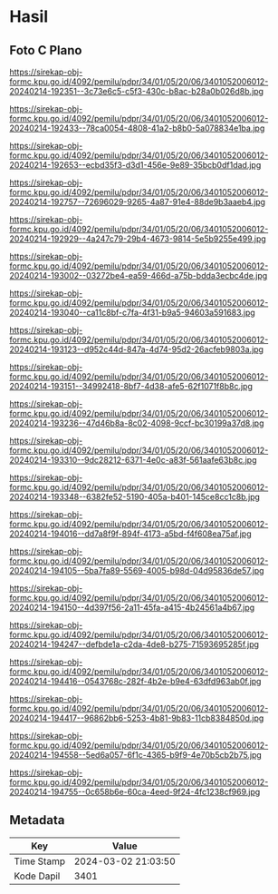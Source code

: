 # Hasil

## Foto C Plano

https://sirekap-obj-formc.kpu.go.id/4092/pemilu/pdpr/34/01/05/20/06/3401052006012-20240214-192351--3c73e6c5-c5f3-430c-b8ac-b28a0b026d8b.jpg

https://sirekap-obj-formc.kpu.go.id/4092/pemilu/pdpr/34/01/05/20/06/3401052006012-20240214-192433--78ca0054-4808-41a2-b8b0-5a078834e1ba.jpg

https://sirekap-obj-formc.kpu.go.id/4092/pemilu/pdpr/34/01/05/20/06/3401052006012-20240214-192653--ecbd35f3-d3d1-456e-9e89-35bcb0df1dad.jpg

https://sirekap-obj-formc.kpu.go.id/4092/pemilu/pdpr/34/01/05/20/06/3401052006012-20240214-192757--72696029-9265-4a87-91e4-88de9b3aaeb4.jpg

https://sirekap-obj-formc.kpu.go.id/4092/pemilu/pdpr/34/01/05/20/06/3401052006012-20240214-192929--4a247c79-29b4-4673-9814-5e5b9255e499.jpg

https://sirekap-obj-formc.kpu.go.id/4092/pemilu/pdpr/34/01/05/20/06/3401052006012-20240214-193002--03272be4-ea59-466d-a75b-bdda3ecbc4de.jpg

https://sirekap-obj-formc.kpu.go.id/4092/pemilu/pdpr/34/01/05/20/06/3401052006012-20240214-193040--ca11c8bf-c7fa-4f31-b9a5-94603a591683.jpg

https://sirekap-obj-formc.kpu.go.id/4092/pemilu/pdpr/34/01/05/20/06/3401052006012-20240214-193123--d952c44d-847a-4d74-95d2-26acfeb9803a.jpg

https://sirekap-obj-formc.kpu.go.id/4092/pemilu/pdpr/34/01/05/20/06/3401052006012-20240214-193151--34992418-8bf7-4d38-afe5-62f1071f8b8c.jpg

https://sirekap-obj-formc.kpu.go.id/4092/pemilu/pdpr/34/01/05/20/06/3401052006012-20240214-193236--47d46b8a-8c02-4098-9ccf-bc30199a37d8.jpg

https://sirekap-obj-formc.kpu.go.id/4092/pemilu/pdpr/34/01/05/20/06/3401052006012-20240214-193310--9dc28212-6371-4e0c-a83f-561aafe63b8c.jpg

https://sirekap-obj-formc.kpu.go.id/4092/pemilu/pdpr/34/01/05/20/06/3401052006012-20240214-193348--6382fe52-5190-405a-b401-145ce8cc1c8b.jpg

https://sirekap-obj-formc.kpu.go.id/4092/pemilu/pdpr/34/01/05/20/06/3401052006012-20240214-194016--dd7a8f9f-894f-4173-a5bd-f4f608ea75af.jpg

https://sirekap-obj-formc.kpu.go.id/4092/pemilu/pdpr/34/01/05/20/06/3401052006012-20240214-194105--5ba7fa89-5569-4005-b98d-04d95836de57.jpg

https://sirekap-obj-formc.kpu.go.id/4092/pemilu/pdpr/34/01/05/20/06/3401052006012-20240214-194150--4d397f56-2a11-45fa-a415-4b24561a4b67.jpg

https://sirekap-obj-formc.kpu.go.id/4092/pemilu/pdpr/34/01/05/20/06/3401052006012-20240214-194247--defbde1a-c2da-4de8-b275-71593695285f.jpg

https://sirekap-obj-formc.kpu.go.id/4092/pemilu/pdpr/34/01/05/20/06/3401052006012-20240214-194416--0543768c-282f-4b2e-b9e4-63dfd963ab0f.jpg

https://sirekap-obj-formc.kpu.go.id/4092/pemilu/pdpr/34/01/05/20/06/3401052006012-20240214-194417--96862bb6-5253-4b81-9b83-11cb8384850d.jpg

https://sirekap-obj-formc.kpu.go.id/4092/pemilu/pdpr/34/01/05/20/06/3401052006012-20240214-194558--5ed6a057-6f1c-4365-b9f9-4e70b5cb2b75.jpg

https://sirekap-obj-formc.kpu.go.id/4092/pemilu/pdpr/34/01/05/20/06/3401052006012-20240214-194755--0c658b6e-60ca-4eed-9f24-4fc1238cf969.jpg


## Metadata

| Key        | Value               |
| ---------- | ------------------- |
| Time Stamp | 2024-03-02 21:03:50 |
| Kode Dapil | 3401                |



